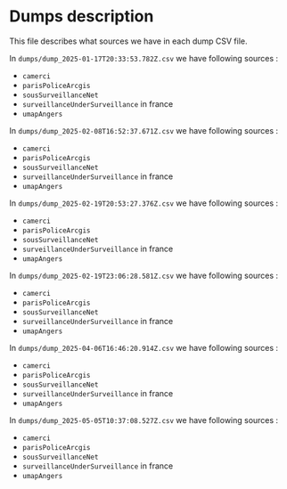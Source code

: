 # Dumps description

This file describes what sources we have in each dump CSV file.

In `dumps/dump_2025-01-17T20:33:53.782Z.csv` we have following sources :
 - `camerci`
 - `parisPoliceArcgis`
 - `sousSurveillanceNet`
 - `surveillanceUnderSurveillance` in france
 - `umapAngers`

In `dumps/dump_2025-02-08T16:52:37.671Z.csv` we have following sources :
 - `camerci`
 - `parisPoliceArcgis`
 - `sousSurveillanceNet`
 - `surveillanceUnderSurveillance` in france
 - `umapAngers`

In `dumps/dump_2025-02-19T20:53:27.376Z.csv` we have following sources :
 - `camerci`
 - `parisPoliceArcgis`
 - `sousSurveillanceNet`
 - `surveillanceUnderSurveillance` in france
 - `umapAngers`

In `dumps/dump_2025-02-19T23:06:28.581Z.csv` we have following sources :
 - `camerci`
 - `parisPoliceArcgis`
 - `sousSurveillanceNet`
 - `surveillanceUnderSurveillance` in france
 - `umapAngers`

In `dumps/dump_2025-04-06T16:46:20.914Z.csv` we have following sources :
 - `camerci`
 - `parisPoliceArcgis`
 - `sousSurveillanceNet`
 - `surveillanceUnderSurveillance` in france
 - `umapAngers`

In `dumps/dump_2025-05-05T10:37:08.527Z.csv` we have following sources :
 - `camerci`
 - `parisPoliceArcgis`
 - `sousSurveillanceNet`
 - `surveillanceUnderSurveillance` in france
 - `umapAngers`